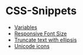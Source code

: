 # CSS-Snippets
* [Variables](variables.css)
* [Responsive Font Size](rfs.css)
* [Truncate text with ellipsis](ellipsis.css)
* [Unicode icons](unicodeicons.css)